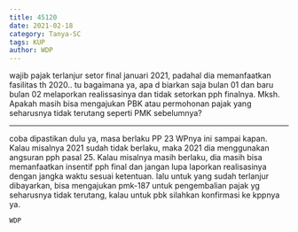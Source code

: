 ```yaml
---
title: 45120
date: 2021-02-18
category: Tanya-SC
tags: KUP
author: WDP
---
```


wajib pajak terlanjur setor final januari 2021, padahal dia memanfaatkan fasilitas th 2020.. tu bagaimana ya, apa d biarkan saja bulan 01 dan baru bulan 02 melaporkan realissasinya dan tidak setorkan pph finalnya. Mksh. Apakah masih bisa mengajukan PBK atau permohonan pajak yang seharusnya tidak terutang seperti PMK sebelumnya?

---

coba dipastikan dulu ya, masa berlaku PP 23 WPnya ini sampai kapan. Kalau misalnya 2021 sudah tidak berlaku, maka 2021 dia menggunakan angsuran pph pasal 25. Kalau misalnya masih berlaku, dia masih bisa memanfaatkan insentif pph final dan jangan lupa laporkan realisasinya dengan jangka waktu sesuai ketentuan. lalu untuk yang sudah terlanjur dibayarkan, bisa mengajukan pmk-187 untuk pengembalian pajak yg seharusnya tidak terutang, kalau untuk pbk silahkan konfirmasi ke kppnya ya.

`WDP`
